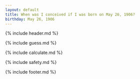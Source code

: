 ```yaml
---
layout: default
title: When was I conceived if I was born on May 26, 1906?
birthday: May 26, 1906
---
```


{% include header.md %}

{% include guess.md %}

{% include calculate.md %}

{% include safety.md %}

{% include footer.md %}



